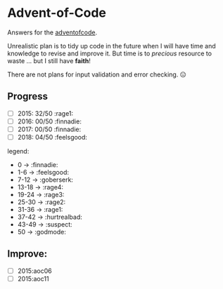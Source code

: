 # Advent-of-Code

Answers for the [adventofcode](https://adventofcode.com).

Unrealistic plan is to tidy up code in the future when I will have time and knowledge to revise and improve it.
But time is to *precious* resource to waste ... but I still have **faith**!

There are not plans for input validation and error checking. :expressionless:

## Progress

- [ ] 2015: 32/50 :rage1:
- [ ] 2016: 00/50 :finnadie:
- [ ] 2017: 00/50 :finnadie:
- [ ] 2018: 04/50 :feelsgood:

legend:
- 0     -> :finnadie:
- 1-6   -> :feelsgood:
- 7-12  -> :goberserk:
- 13-18 -> :rage4:
- 19-24 -> :rage3:
- 25-30 -> :rage2:
- 31-36 -> :rage1:
- 37-42 -> :hurtrealbad:
- 43-49 -> :suspect:
- 50    -> :godmode:

## Improve:

- [ ] 2015:aoc06
- [ ] 2015:aoc11
